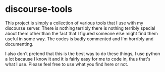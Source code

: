 # discourse-tools

This project is simply a collection of various tools that I use with my discourse server.  There is nothing terribly
there is nothing terribly special about them other than the fact that I figured someone else might find them useful in 
some way.  The codes is badly commented and I'm horribly and documenting.

I also don't pretend that this is the best way to do these things, I use python a lot because I know it and it is
fairly easy for me to code in, thus that's what I use.  Please feel free to use what you find here or not.